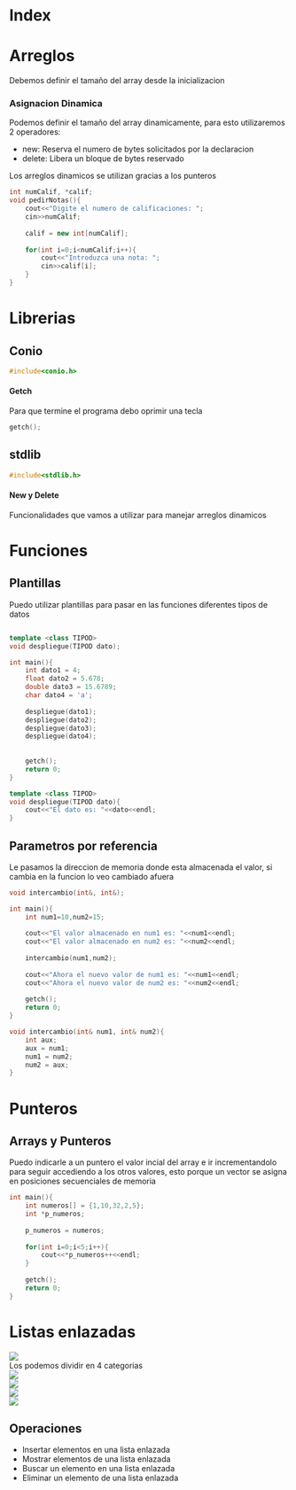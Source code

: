 # Index

# Arreglos
Debemos definir el tamaño del array desde la inicializacion

### Asignacion Dinamica
Podemos definir el tamaño del array dinamicamente, para esto utilizaremos 2 operadores:
- new: Reserva el numero de bytes solicitados por la declaracion
- delete: Libera un bloque de bytes reservado<br />

Los arreglos dinamicos se utilizan gracias a los punteros
```cpp
int numCalif, *calif;
void pedirNotas(){	
	cout<<"Digite el numero de calificaciones: ";
	cin>>numCalif;
	
	calif = new int[numCalif];
	
	for(int i=0;i<numCalif;i++){
		cout<<"Introduzca una nota: ";
		cin>>calif[i];
	}
}
```


# Librerias

## Conio
```c
#include<conio.h>
```

#### Getch
Para que termine el programa debo oprimir una tecla
```c
getch();
```

## stdlib

```c
#include<stdlib.h>
```

#### New y Delete
Funcionalidades que vamos a utilizar para manejar arreglos dinamicos

# Funciones

## Plantillas
Puedo utilizar plantillas para pasar en las funciones diferentes tipos de datos
```cpp

template <class TIPOD>
void despliegue(TIPOD dato);

int main(){
    int dato1 = 4;
	float dato2 = 5.678;
	double dato3 = 15.6789;
	char dato4 = 'a';
	
	despliegue(dato1);
	despliegue(dato2);
	despliegue(dato3);
	despliegue(dato4);
	
	
	getch();
	return 0;
}

template <class TIPOD>
void despliegue(TIPOD dato){
	cout<<"El dato es: "<<dato<<endl;
}

```

## Parametros por referencia
Le pasamos la direccion de memoria donde esta almacenada el valor, si cambia en la funcion lo veo cambiado afuera

```cpp
void intercambio(int&, int&);

int main(){
	int num1=10,num2=15;
	
	cout<<"El valor almacenado en num1 es: "<<num1<<endl;
	cout<<"El valor almacenado en num2 es: "<<num2<<endl;
	
	intercambio(num1,num2);
	
	cout<<"Ahora el nuevo valor de num1 es: "<<num1<<endl;
	cout<<"Ahora el nuevo valor de num2 es: "<<num2<<endl;			
	
	getch();
	return 0;
}

void intercambio(int& num1, int& num2){
	int aux;
	aux = num1;
	num1 = num2;
	num2 = aux;
}
```


# Punteros

## Arrays y Punteros
Puedo indicarle a un puntero el valor incial del array e ir incrementandolo para seguir accediendo a los otros valores, esto porque un vector se asigna en posiciones secuenciales de memoria
```cpp
int main(){
	int numeros[] = {1,10,32,2,5};
	int *p_numeros;
	
	p_numeros = numeros; 
	
	for(int i=0;i<5;i++){
		cout<<*p_numeros++<<endl;
	}
	
	getch();
	return 0;
}
```

# Listas enlazadas
<img src="images/1.png"/><br/>
Los podemos dividir en 4 categorias<br />
<img src="images/2.png"/><br/>
<img src="images/3.png"/><br/>
<img src="images/4.png"/><br/>
<img src="images/5.png"/><br/>

## Operaciones
- Insertar elementos en una lista enlazada
- Mostrar elementos de una lista enlazada 
- Buscar un elemento en una lista enlazada
- Eliminar un elemento de una lista enlazada